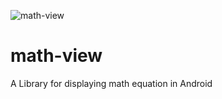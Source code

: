 ![math-view](https://user-images.githubusercontent.com/32610660/125827642-bbb31432-eea1-443b-87e8-47bbb2254172.png)
# math-view
A Library for displaying math equation in Android
